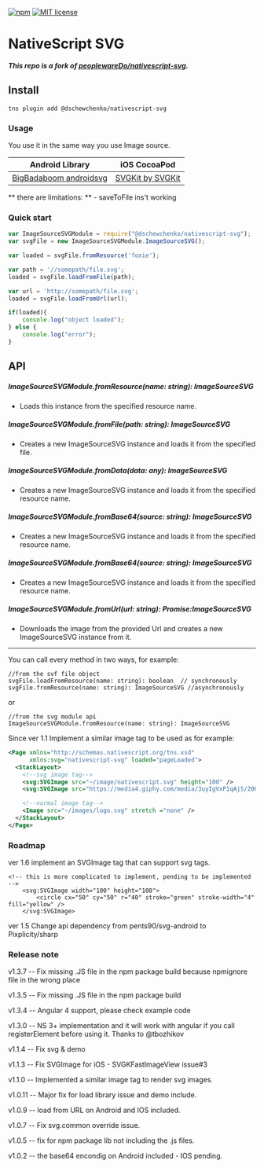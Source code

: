 [![npm](https://img.shields.io/npm/v/@dschewchenko/nativescript-svg.svg)](https://www.npmjs.com/package/@dschewchenko/nativescript-svg)
[![MIT license](http://img.shields.io/badge/license-MIT-brightgreen.svg)](http://opensource.org/licenses/MIT)
# NativeScript SVG

***This repo is a fork of [peoplewareDo/nativescript-svg](https://github.com/peoplewareDo/nativescript-svg).***

## Install
`tns plugin add @dschewchenko/nativescript-svg`


### Usage

You use it in the same way you use Image source.

Android Library | iOS CocoaPod
--------------- | ------------
[BigBadaboom androidsvg](https://github.com/BigBadaboom/androidsvg) | [SVGKit by SVGKit](https://github.com/SVGKit/SVGKit)

** there are limitations: **
    - saveToFile ins't working

### Quick start
```js
var ImageSourceSVGModule = require("@dschewchenko/nativescript-svg");
var svgFile = new ImageSourceSVGModule.ImageSourceSVG();

var loaded = svgFile.fromResource('foxie');

var path = '//somepath/file.svg';
loaded = svgFile.loadFromFile(path);

var url = 'http://somepath/file.svg';
loaded = svgFile.loadFromUrl(url);

if(loaded){
    console.log("object loaded");
} else {
    console.log("error");
}
```

## API

##### ImageSourceSVGModule.fromResource(name: string): ImageSourceSVG
- Loads this instance from the specified resource name.

##### ImageSourceSVGModule.fromFile(path: string): ImageSourceSVG
- Creates a new ImageSourceSVG instance and loads it from the specified file.

##### ImageSourceSVGModule.fromData(data: any): ImageSourceSVG
- Creates a new ImageSourceSVG instance and loads it from the specified resource name.

##### ImageSourceSVGModule.fromBase64(source: string): ImageSourceSVG
- Creates a new ImageSourceSVG instance and loads it from the specified resource name.

##### ImageSourceSVGModule.fromBase64(source: string): ImageSourceSVG
- Creates a new ImageSourceSVG instance and loads it from the specified resource name.

##### ImageSourceSVGModule.fromUrl(url: string): Promise:ImageSourceSVG
- Downloads the image from the provided Url and creates a new ImageSourceSVG instance from it.

***
You can call every method in two ways, for example:
```
//from the svf file object
svgFile.loadFromResource(name: string): boolean  // synchronously
svgFile.fromResource(name: string): ImageSourceSVG //asynchronously
```
or 
```
//from the svg module api
ImageSourceSVGModule.fromResource(name: string): ImageSourceSVG
```

Since ver 1.1 Implement a similar image tag to be used as for example:
```xml
<Page xmlns="http://schemas.nativescript.org/tns.xsd"
      xmlns:svg="nativescript-svg" loaded="pageLoaded">
  <StackLayout>
    <!--svg image tag-->
    <svg:SVGImage src="~/image/nativescript.svg" height="100" />
    <svg:SVGImage src="https://media4.giphy.com/media/3uyIgVxP1qAjS/200.svg" height="200" />

    <!--normal image tag-->
    <Image src="~/images/logo.svg" stretch ="none" />    
  </StackLayout> 
</Page>  
```

### Roadmap
ver 1.6 implement an SVGImage tag that can support svg tags.
```
<!-- this is more complicated to implement, pending to be implemented -->
    <svg:SVGImage width="100" height="100"> 
        <circle cx="50" cy="50" r="40" stroke="green" stroke-width="4" fill="yellow" />
    </svg:SVGImage>
```
ver 1.5 Change api dependency from pents90/svg-android to Pixplicity/sharp


### Release note
v1.3.7 -- Fix missing .JS file in the npm package build because npmignore file in the wrong place

v1.3.5 -- Fix missing .JS file in the npm package build

v1.3.4 -- Angular 4 support, please check example code

v1.3.0 -- NS 3+ implementation and it will work with angular if you call registerElement before using it. Thanks to @tbozhikov

v1.1.4 -- Fix svg & demo

v1.1.3 -- Fix SVGImage for iOS - SVGKFastImageView issue#3

v1.1.0 -- Implemented a similar image tag to render svg images.

v1.0.11 -- Major fix for load library issue and demo include.

v1.0.9 -- load from URL on Android and IOS included.

v1.0.7 -- Fix svg.common override issue.

v1.0.5 -- fix for npm package lib not including the .js files.

v1.0.2 -- the base64 encondig on Android included - IOS pending.


